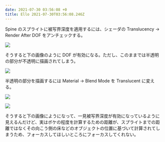 ```yaml
---
date: 2021-07-30 03:56:08 +0
title: Ello 2021-07-30T03:56:08.246Z
---
```

Spine のスプライトに被写界深度を適用するには、シェーダの Translucency → Render After DOF をアンチェックする。

![](https://assets2.ello.co/uploads/asset/attachment/13489198/ello-optimized-2deb2cba.jpg)

そうすると下の画像のように DOF が有効になる。ただし、このままでは半透明の部分が不透明に描画されてしまう。

![](https://assets2.ello.co/uploads/asset/attachment/13489202/ello-optimized-98b6dedf.jpg)

半透明の部分を描画するには Material → Blend Mode を Translucent に変える。

![](https://assets2.ello.co/uploads/asset/attachment/13489203/ello-optimized-42c26720.jpg)

![](https://assets0.ello.co/uploads/asset/attachment/13489205/ello-optimized-3b717271.jpg)

そうすると下の画像にようになって、一見被写界深度が有効になっているように見えるんだけど、実はボケの程度を計算するための距離が、スプライトまでの距離ではなくその向こう側の床などのオブジェクトの位置に基づいて計算されてしまうため、フォーカスしてほしいところにフォーカスしてくれない。

